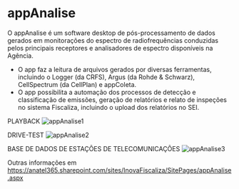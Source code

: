 # appAnalise
O appAnalise é um software desktop de pós-processamento de dados gerados em monitorações do espectro de radiofrequências conduzidas pelos principais receptores e analisadores de espectro disponíveis na Agência.
- O app faz a leitura de arquivos gerados por diversas ferramentas, incluindo o Logger (da CRFS), Argus (da Rohde & Schwarz), CellSpectrum (da CellPlan) e appColeta.
- O app possibilita a automação dos processos de detecção e classificação de emissões, geração de relatórios e relato de inspeções no sistema Fiscaliza, incluindo o upload dos relatórios no SEI.

PLAYBACK
![appAnalise1](https://github.com/EricMagalhaesDelgado/appAnalise/assets/75496918/ae1e272b-033d-4c8e-8a09-ebc349385fb4)


DRIVE-TEST
![appAnalise2](https://github.com/EricMagalhaesDelgado/appAnalise/assets/75496918/097498ac-eaea-4804-8aa5-dc4c862c54cf)


BASE DE DADOS DE ESTAÇÕES DE TELECOMUNICAÇÕES
![appAnalise3](https://github.com/EricMagalhaesDelgado/appAnalise/assets/75496918/c81c2d26-c274-4419-8cce-aa65a83583c8)

Outras informações em https://anatel365.sharepoint.com/sites/InovaFiscaliza/SitePages/appAnalise.aspx
